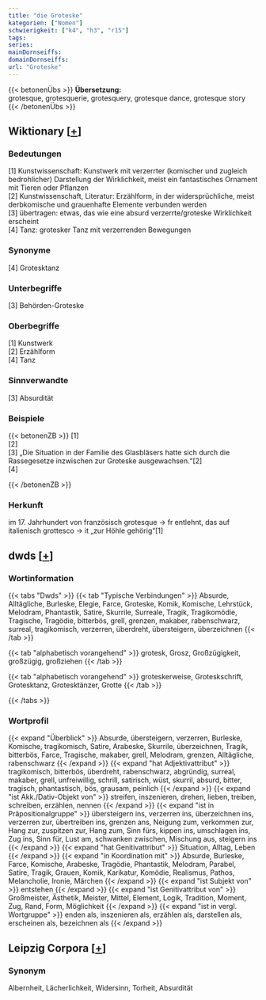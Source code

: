 ```yaml
---
title: "die Groteske"
kategorien: ["Nomen"]
schwierigkeit: ["k4", "h3", "r15"]
tags:
series:
mainDornseiffs:
domainDornseiffs:
url: "Groteske"
---
```


{{< betonenÜbs >}}
**Übersetzung:**  
grotesque, grotesquerie, grotesquery, grotesque dance, grotesque story  
{{< /betonenÜbs >}}

## Wiktionary [[+](https://de.wiktionary.org/wiki/Groteske)]

### Bedeutungen
[1] Kunstwissenschaft: Kunstwerk mit verzerrter (komischer und zugleich bedrohlicher) Darstellung der Wirklichkeit, meist ein fantastisches Ornament mit Tieren oder Pflanzen  
[2] Kunstwissenschaft, Literatur: Erzählform, in der widersprüchliche, meist derbkomische und grauenhafte Elemente verbunden werden  
[3] übertragen: etwas, das wie eine absurd verzerrte/groteske Wirklichkeit erscheint  
[4] Tanz: grotesker Tanz mit verzerrenden Bewegungen  

### Synonyme
[4] Grotesktanz  

### Unterbegriffe
[3] Behörden-Groteske  

### Oberbegriffe
[1] Kunstwerk  
[2] Erzählform  
[4] Tanz  

### Sinnverwandte
[3] Absurdität  

### Beispiele
{{< betonenZB >}}
[1]  
[2]  
[3] „Die Situation in der Familie des Glasbläsers hatte sich durch die Rassegesetze inzwischen zur Groteske ausgewachsen.“[2]  
[4]  

{{< /betonenZB >}}
### Herkunft
im 17. Jahrhundert von französisch grotesque → fr entlehnt, das auf italienisch grottesco → it „zur Höhle gehörig“[1]  



## dwds [[+](https://www.dwds.de/wb/Groteske)]

### Wortinformation
{{< tabs "Dwds" >}}
{{< tab "Typische Verbindungen" >}}
Absurde, Alltägliche, Burleske, Elegie, Farce, Groteske, Komik, Komische, Lehrstück, Melodram, Phantastik, Satire, Skurrile, Surreale, Tragik, Tragikomödie, Tragische, Tragödie, bitterbös, grell, grenzen, makaber, rabenschwarz, surreal, tragikomisch, verzerren, überdreht, übersteigern, überzeichnen
{{< /tab >}}

{{< tab "alphabetisch vorangehend" >}}
grotesk, Grosz, Großzügigkeit, großzügig, großziehen
{{< /tab >}}

{{< tab "alphabetisch vorangehend" >}}
groteskerweise, Groteskschrift, Grotesktanz, Grotesktänzer, Grotte
{{< /tab >}}

{{< /tabs >}}

### Wortprofil
{{< expand "Überblick" >}} Absurde, übersteigern, verzerren, Burleske, Komische, tragikomisch, Satire, Arabeske, Skurrile, überzeichnen, Tragik, bitterbös, Farce, Tragische, makaber, grell, Melodram, grenzen, Alltägliche, rabenschwarz {{< /expand >}}
{{< expand "hat Adjektivattribut" >}} tragikomisch, bitterbös, überdreht, rabenschwarz, abgründig, surreal, makaber, grell, unfreiwillig, schrill, satirisch, wüst, skurril, absurd, bitter, tragisch, phantastisch, bös, grausam, peinlich {{< /expand >}}
{{< expand "ist Akk./Dativ-Objekt von" >}} streifen, inszenieren, drehen, lieben, treiben, schreiben, erzählen, nennen {{< /expand >}}
{{< expand "ist in Präpositionalgruppe" >}} übersteigern ins, verzerren ins, überzeichnen ins, verzerren zur, übertreiben ins, grenzen ans, Neigung zum, verkommen zur, Hang zur, zuspitzen zur, Hang zum, Sinn fürs, kippen ins, umschlagen ins, Zug ins, Sinn für, Lust am, schwanken zwischen, Mischung aus, steigern ins {{< /expand >}}
{{< expand "hat Genitivattribut" >}} Situation, Alltag, Leben {{< /expand >}}
{{< expand "in Koordination mit" >}} Absurde, Burleske, Farce, Komische, Arabeske, Tragödie, Phantastik, Melodram, Parabel, Satire, Tragik, Grauen, Komik, Karikatur, Komödie, Realismus, Pathos, Melancholie, Ironie, Märchen {{< /expand >}}
{{< expand "ist Subjekt von" >}} entstehen {{< /expand >}}
{{< expand "ist Genitivattribut von" >}} Großmeister, Ästhetik, Meister, Mittel, Element, Logik, Tradition, Moment, Zug, Rand, Form, Möglichkeit {{< /expand >}}
{{< expand "ist in vergl. Wortgruppe" >}} enden als, inszenieren als, erzählen als, darstellen als, erscheinen als, bezeichnen als {{< /expand >}}

## Leipzig Corpora [[+](https://corpora.uni-leipzig.de/en/res?word=Groteske&corpusId=deu_newscrawl-public_2018)]


### Synonym
Albernheit, Lächerlichkeit, Widersinn, Torheit, Absurdität


